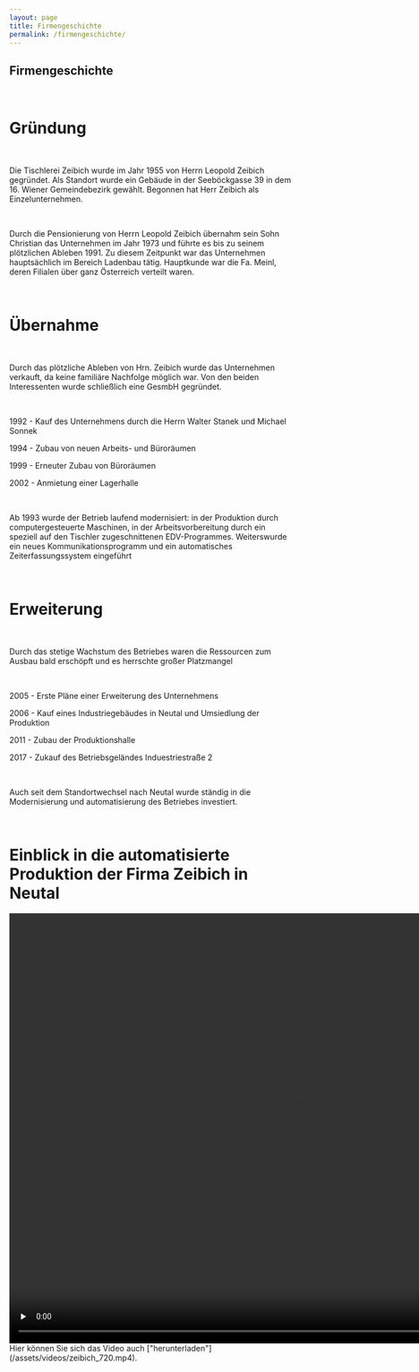 ```yaml
---
layout: page
title: Firmengeschichte
permalink: /firmengeschichte/
---
```


<h2> Firmengeschichte</h2><br>

<h1>Gründung</h1><br>

<p>Die Tischlerei Zeibich wurde im Jahr 1955 von Herrn Leopold Zeibich gegründet. Als Standort wurde ein Gebäude in der Seeböckgasse 39 in dem 16. Wiener Gemeindebezirk gewählt. 
Begonnen hat Herr Zeibich als Einzelunternehmen.</p><br>

<p>Durch die Pensionierung von Herrn Leopold Zeibich übernahm sein Sohn Christian das Unternehmen im Jahr 1973 und führte es bis zu seinem plötzlichen Ableben 1991. 
Zu diesem Zeitpunkt war das Unternehmen hauptsächlich im Bereich Ladenbau tätig. Hauptkunde war die Fa. Meinl, deren Filialen über ganz Österreich verteilt waren.</p><br>

<h1>Übernahme</h1><br>

<p>Durch das plötzliche Ableben von Hrn. Zeibich wurde das Unternehmen verkauft, da keine familiäre Nachfolge möglich war. Von den beiden Interessenten wurde schließlich eine GesmbH gegründet.</p><br>

<p>1992 - Kauf des Unternehmens durch die Herrn Walter Stanek und Michael Sonnek</p>
<p>1994 - Zubau von neuen Arbeits- und Büroräumen</p>
<p>1999 - Erneuter Zubau von Büroräumen</p>
<p>2002 - Anmietung einer Lagerhalle</p><br>

<p>Ab 1993 wurde der Betrieb laufend modernisiert: in der Produktion durch computergesteuerte Maschinen, in der Arbeitsvorbereitung durch ein speziell auf den Tischler zugeschnittenen EDV-Programmes. 
Weiterswurde ein neues Kommunikationsprogramm und ein automatisches Zeiterfassungssystem eingeführt</p><br>

<h1>Erweiterung</h1><br>

<p>Durch das stetige Wachstum des Betriebes waren die Ressourcen zum Ausbau bald erschöpft und es herrschte großer Platzmangel</p><br>

<p>2005 - Erste Pläne einer Erweiterung des Unternehmens</p>
<p>2006 - Kauf eines Industriegebäudes in Neutal und Umsiedlung der Produktion</p>
<p>2011 - Zubau der Produktionshalle</p>
<p>2017 - Zukauf des Betriebsgeländes Induestriestraße 2</p><br>

<p>Auch seit dem Standortwechsel nach Neutal wurde ständig in die Modernisierung und automatisierung des Betriebes investiert.</p><br>

<h1>Einblick in die automatisierte Produktion der Firma Zeibich in Neutal</h1>

 
<video height="768" width="1024" controls preload="none">
	<source src = "\assets\videos\zeibich.mp4" type="video/mp4">
	Ihr Browser unterstützt diese Videoformat nicht
</video>
<br>
Hier können Sie sich das Video auch ["herunterladen"](/assets/videos/zeibich_720.mp4).